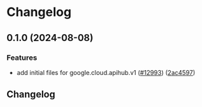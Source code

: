 # Changelog

## 0.1.0 (2024-08-08)


### Features

* add initial files for google.cloud.apihub.v1 ([#12993](https://github.com/googleapis/google-cloud-python/issues/12993)) ([2ac4597](https://github.com/googleapis/google-cloud-python/commit/2ac4597188c70a922479bf48adf2a88d850bc534))

## Changelog
